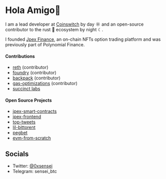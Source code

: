# Hola Amigo👋

I am a lead developer at [Coinswitch][coinswitch] by day ☼ and an open-source contributor to the rust 🦀 ecosystem by night ☾.

I founded [Jpex Finance][jpex-t], an on-chain NFTs option trading platform and was previously part of Polynomial Finance.

#### Contributions

- [reth][reth] (contributor)
- [foundry][foundry] (contributor)
- [backpack][backpack] (contributor)
- [gas-optimizations][optimizations] (contributor)
- [succinct labs][sp1]

#### Open Source Projects

- [jpex-smart-contracts][jpex-sc] 
- [jpex-frontend][jpex-f] 
- [top-tweets][top-tweets] 
- [lil-bittorent][bittorent]
- [pegbet][pegbet]
- [evm-from-scratch][evm-from-scratch]

  



[reth]: https://github.com/paradigmxyz/reth/pulls?q=is%3Apr+is%3Aclosed+author%3Ai-m-aditya
[foundry]: https://github.com/foundry-rs/foundry/pulls?q=is%3Apr+author%3Ai-m-aditya+is%3Aclosed
[backpack]: https://github.com/coral-xyz/backpack/pulls?q=is%3Apr+author%3Ai-m-aditya+is%3Aclosed
[optimizations]: https://github.com/kadenzipfel/gas-optimizations/pull/20
[jpex-sc]: https://github.com/i-m-aditya/jpex-contracts
[jpex-f]: https://github.com/i-m-aditya/jpex-app
[pegbet]: https://github.com/i-m-aditya/PegBet
[top-tweets]: https://github.com/i-m-aditya/top-tweets
[evm-from-scratch]: https://github.com/i-m-aditya/evm-from-scratch
[bittorent]: https://github.com/i-m-aditya/bittorent-rust
[jpex-t]: https://twitter.com/jpexfinance
[coinswitch]: https://coinswitch.co/
[sp1]: https://github.com/succinctlabs/sp1/pull/273

 ##  Socials
- Twitter: <a href="https://twitter.com/_0xsensei_" >@0xsensei</a>
- Telegram: sensei_btc
